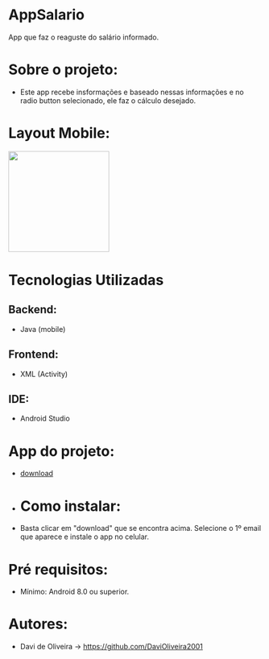 # AppSalario
App que faz o reaguste do salário informado.

# Sobre o projeto:
- Este app recebe insformações e baseado nessas informações e no radio button selecionado, ele faz o cálculo desejado.
# Layout Mobile:
<img width=200px src="https://github.com/DaviOliveira2001/AppSalario/assets/83030951/0ed7c982-5438-4c78-8eb8-d90329fcb99c"/>

# Tecnologias Utilizadas
## Backend:
- Java (mobile)
## Frontend:
- XML (Activity)
## IDE:
- Android Studio
# App do projeto:
- <a href ="https://drive.google.com/file/d/1wb_QeGyPdPcUEJZ7XIQUfU8xBAyQgGwl/view?usp=share_link">download</a>
- # Como instalar:
- Basta clicar em "download" que se encontra acima. Selecione o 1º email que aparece e instale o app no celular.
# Pré requisitos:
- Mínimo: Android 8.0 ou superior.
# Autores:
- Davi de Oliveira -> https://github.com/DaviOliveira2001
